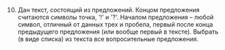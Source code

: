10. Дан текст, состоящий из предложений. Концом предложения считаются символы точка, '!' и '?'. Началом предложения – любой символ, отличный от данных трех и пробела, первый после конца предыдущего предложения (или вообще первый в тексте). Выбрать (в виде списка) из текста все вопросительные предложения.
